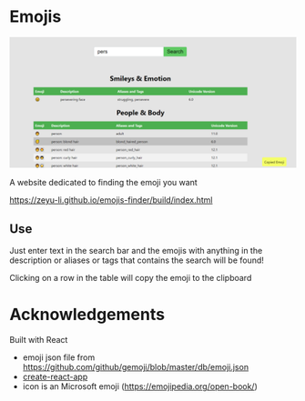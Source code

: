 # Emojis

![screenshot](screenshot.png)

A website dedicated to finding the emoji you want

https://zeyu-li.github.io/emojis-finder/build/index.html



## Use

Just enter text in the search bar and the emojis with anything in the description or aliases or tags that contains the search will be found!

Clicking on a row in the table will copy the emoji to the clipboard



# Acknowledgements

Built with React

* emoji json file from https://github.com/github/gemoji/blob/master/db/emoji.json
* [create-react-app](https://github.com/facebook/create-react-app)
* icon is an Microsoft emoji (https://emojipedia.org/open-book/)
